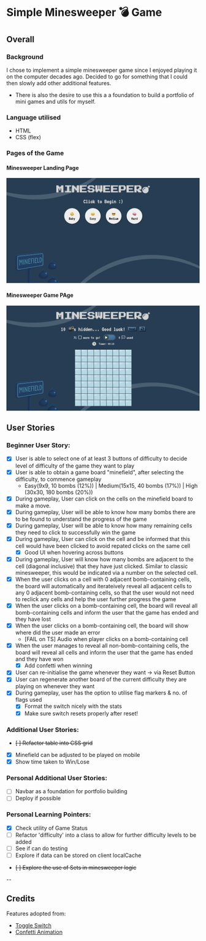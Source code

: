 # Simple Minesweeper 💣 Game

## Overall

### Background

I chose to implement a simple minesweeper game since I enjoyed playing it on the computer decades ago. Decided to go for something that I could then slowly add other additional features.

- There is also the desire to use this a a foundation to build a portfolio of mini games and utils for myself.

### Language utilised

- HTML
- CSS (flex)

### Pages of the Game

#### Minesweeper Landing Page

![Landing Page of Minesweeper](./assets/mswpr_landing_page.png)

#### Minesweeper Game PAge

![Game Page of Minesweeper](./assets/mswpr_game_initialised.png)

## User Stories

### Beginner User Story:

- [x] User is able to select one of at least 3 buttons of difficulty to decide level of difficulty of the game they want to play
- [x] User is able to obtain a game board "minefield", after selecting the difficulty, to commence gameplay
  - Easy(9x9, 10 bombs (12%)) | Medium(15x15, 40 bombs (17%)) | High (30x30, 180 bombs (20%))
- [x] During gameplay, User can click on the cells on the minefield board to make a move.
- [x] During gameplay, User will be able to know how many bombs there are to be found to understand the progress of the game
- [x] During gameplay, User will be able to know how many remaining cells they need to click to successfully win the game
- [x] During gameplay, User can click on the cell and be informed that this cell would have been clicked to avoid repated clicks on the same cell
  - [x] Good UI when hovering across buttons
- [x] During gameplay, User will know how many bombs are adjacent to the cell (diagonal inclusive) that they have just clicked. Similar to classic minesweeper, this would be indicated via a number on the selected cell.
- [x] When the user clicks on a cell with 0 adjacent bomb-containing cells, the board will automatically and iterateively reveal all adjacent cells to any 0 adjacent bomb-containing cells, so that the user would not need to reclick any cells and help the user further progress the game
- [x] When the user clicks on a bomb-containing cell, the board will reveal all bomb-containing cells and inform the user that the game has ended and they have lost
- [x] When the user clicks on a bomb-containing cell, the board will show where did the user made an error
  - [FAIL on TS] Audio when player clicks on a bomb-containing cell
- [x] When the user manages to reveal all non-bomb-containing cells, the board will reveal all cells and inform the user that the game has ended and they have won
  - [x] Add confetti when winning
- [x] User can re-initialise the game whenever they want -> via Reset Button
- [x] User can regenerate another board of the current difficulty they are playing on whenever they want
- [x] During gameplay, user has the option to utilise flag markers & no. of flags used
  - [x] Format the switch nicely with the stats
  - [x] Make sure switch resets properly after reset!

### Additional User Stories:

- ~~[ ] Refactor table into CSS grid~~
- [x] Minefield can be adjusted to be played on mobile
- [x] Show time taken to Win/Lose

### Personal Additional User Stories:

- [ ] Navbar as a foundation for portfolio building
- [ ] Deploy if possible

### Personal Learning Pointers:

- [x] Check utility of Game Status
- [ ] Refactor 'difficulty' into a class to allow for further difficulty levels to be added
- [ ] See if can do testing
- [ ] Explore if data can be stored on client localCache
- ~~[ ] Explore the use of Sets in minesweeper logic~~

--

## Credits

Features adopted from:

- [Toggle Switch](https://uiverse.io/MuhammadHasann/popular-seahorse-73)
- [Confetti Animation](https://www.youtube.com/watch?v=hq_tKbSzAiY)
